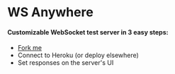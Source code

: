 # WS Anywhere

#### Customizable WebSocket test server in 3 easy steps:
- [Fork me](https://github.com/c-hive/ws-anywhere/fork)
- Connect to Heroku (or deploy elsewhere)
- Set responses on the server's UI
